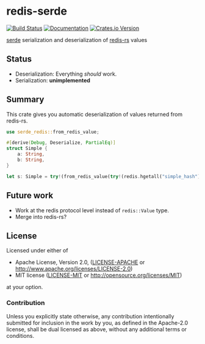 redis-serde
===========

[![Build Status](https://travis-ci.org/OneSignal/serde-redis.svg?branch=master)](https://travis-ci.org/OneSignal/serde-redis)
[![Documentation](https://docs.rs/serde-redis/badge.svg)](https://docs.rs/crate/serde-redis/)
[![Crates.io Version](https://img.shields.io/crates/v/serde-redis.svg)](https://crates.io/crates/serde-redis/)


[serde][] serialization and deserialization of [redis-rs][] values

[serde]: https://github.com/serde-rs/serde
[redis-rs]: https://github.com/mitsuhiko/redis-rs

## Status

- Deserialization: Everything _should_ work.
- Serialization: **unimplemented**

## Summary

This crate gives you automatic deserialization of values returned from redis-rs.

```rust
use serde_redis::from_redis_value;

#[derive(Debug, Deserialize, PartialEq)]
struct Simple {
    a: String,
    b: String,
}

let s: Simple = try!(from_redis_value(try!(redis.hgetall("simple_hash"))));
```

## Future work

- Work at the redis protocol level instead of `redis::Value` type.
- Merge into redis-rs?

## License

Licensed under either of

 * Apache License, Version 2.0, ([LICENSE-APACHE](LICENSE-APACHE) or
   http://www.apache.org/licenses/LICENSE-2.0)
 * MIT license ([LICENSE-MIT](LICENSE-MIT) or
   http://opensource.org/licenses/MIT)

at your option.

### Contribution

Unless you explicitly state otherwise, any contribution intentionally submitted
for inclusion in the work by you, as defined in the Apache-2.0 license, shall
be dual licensed as above, without any additional terms or conditions.

